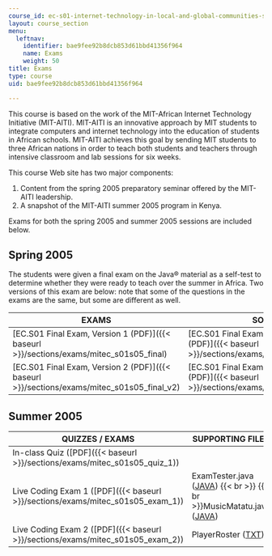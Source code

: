```yaml
---
course_id: ec-s01-internet-technology-in-local-and-global-communities-spring-2005-summer-2005
layout: course_section
menu:
  leftnav:
    identifier: bae9fee92b8dcb853d61bbd41356f964
    name: Exams
    weight: 50
title: Exams
type: course
uid: bae9fee92b8dcb853d61bbd41356f964

---
```


This course is based on the work of the MIT-African Internet Technology Initiative (MIT-AITI). MIT-AITI is an innovative approach by MIT students to integrate computers and internet technology into the education of students in African schools. MIT-AITI achieves this goal by sending MIT students to three African nations in order to teach both students and teachers through intensive classroom and lab sessions for six weeks.

This course Web site has two major components:

1.  Content from the spring 2005 preparatory seminar offered by the MIT-AITI leadership.
2.  A snapshot of the MIT-AITI summer 2005 program in Kenya.

Exams for both the spring 2005 and summer 2005 sessions are included below.

Spring 2005
-----------

The students were given a final exam on the Java® material as a self-test to determine whether they were ready to teach over the summer in Africa. Two versions of this exam are below: note that some of the questions in the exams are the same, but some are different as well.

| EXAMS | SOLUTIONS |
| --- | --- |
| [EC.S01 Final Exam, Version 1 (PDF)]({{< baseurl >}}/sections/exams/mitec_s01s05_final) | [EC.S01 Final Exam, Version 1 Solutions (PDF)]({{< baseurl >}}/sections/exams/mitec_s01s05_final_solu) |
| [EC.S01 Final Exam, Version 2 (PDF)]({{< baseurl >}}/sections/exams/mitec_s01s05_final_v2) | [EC.S01 Final Exam, Version 2 Solutions (PDF)]({{< baseurl >}}/sections/exams/mitec_s01s05_fin_sol_v2)   

Summer 2005
-----------

| QUIZZES / EXAMS | SUPPORTING FILES |
| --- | --- |
| In-class Quiz ([PDF]({{< baseurl >}}/sections/exams/mitec_s01s05_quiz_1)) | &nbsp; |
| Live Coding Exam 1 ([PDF]({{< baseurl >}}/sections/exams/mitec_s01s05_exam_1)) | ExamTester.java ([JAVA](./resolveuid/a62cb4da15b36a860815c3c984cbee31))  {{< br >}}  {{< br >}}MusicMatatu.java ([JAVA](./resolveuid/68ce963d97ef860a3b929b6486a48737)) |
| Live Coding Exam 2 ([PDF]({{< baseurl >}}/sections/exams/mitec_s01s05_exam_2)) | PlayerRoster ([TXT](./resolveuid/79a07e89ccf5780182c47ff01951fd87))